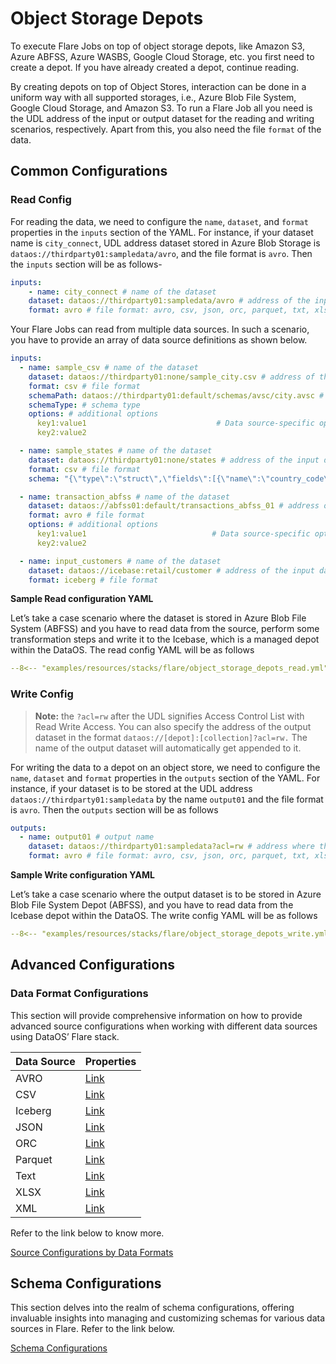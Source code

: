 # Object Storage Depots

To execute Flare Jobs on top of object storage depots, like Amazon S3, Azure ABFSS, Azure WASBS, Google Cloud Storage, etc. you first need to create a depot. If you have already created a depot, continue reading.

By creating depots on top of Object Stores, interaction can be done in a uniform way with all supported storages, i.e., Azure Blob File System, Google Cloud Storage, and Amazon S3. To run a Flare Job all you need is the UDL address of the input or output dataset for the reading and writing scenarios, respectively. Apart from this, you also need the file `format` of the data.

## Common Configurations

### **Read Config**

For reading the data, we need to configure the `name`, `dataset`, and `format` properties in the `inputs` section of the YAML. For instance, if your dataset name is `city_connect`, UDL address dataset stored in Azure Blob Storage is `dataos://thirdparty01:sampledata/avro`, and the file format is `avro`. Then the `inputs` section will be as follows-

```yaml
inputs:
	- name: city_connect # name of the dataset
    dataset: dataos://thirdparty01:sampledata/avro # address of the input dataset
    format: avro # file format: avro, csv, json, orc, parquet, txt, xlsx, xml
```

Your Flare Jobs can read from multiple data sources. In such a scenario, you have to provide an array of data source definitions as shown below.

```yaml
inputs:  
  - name: sample_csv # name of the dataset
    dataset: dataos://thirdparty01:none/sample_city.csv # address of the input dataset
    format: csv # file format
    schemaPath: dataos://thirdparty01:default/schemas/avsc/city.avsc # schema path
    schemaType: # schema type
    options: # additional options
      key1:value1                             # Data source-specific options
      key2:value2

  - name: sample_states # name of the dataset
    dataset: dataos://thirdparty01:none/states # address of the input dataset
    format: csv # file format
    schema: "{\"type\":\"struct\",\"fields\":[{\"name\":\"country_code\",\"type\":\"string\",\"nullable\":true,\"metadata\":{}},{\"name\":\"country_id\",\"type\":\"long\",\"nullable\":true,\"metadata\":{}},{\"name\":\"id\",\"type\":\"long\",\"nullable\":true,\"metadata\":{}},{\"name\":\"latitude\",\"type\":\"double\",\"nullable\":true,\"metadata\":{}},{\"name\":\"longitude\",\"type\":\"double\",\"nullable\":true,\"metadata\":{}}]}" # schema

  - name: transaction_abfss # name of the dataset
    dataset: dataos://abfss01:default/transactions_abfss_01 # address of the input dataset
    format: avro # file format
    options: # additional options
      key1:value1                            # Data source-specific options
      key2:value2

  - name: input_customers # name of the dataset
    dataset: dataos://icebase:retail/customer # address of the input dataset
    format: iceberg # file format
```

**Sample Read configuration YAML**

Let’s take a case scenario where the dataset is stored in Azure Blob File System (ABFSS) and you have to read data from the source, perform some transformation steps and write it to the Icebase, which is a managed depot within the DataOS. The read config YAML will be as follows

```yaml title="object_storage_depots_read.yml"
--8<-- "examples/resources/stacks/flare/object_storage_depots_read.yml"
```

### **Write Config**

> **Note:** the `?acl=rw` after the UDL signifies Access Control List with Read Write Access. You can also specify the address of the output dataset in the format `dataos://[depot]:[collection]?acl=rw.` The name of the output dataset will automatically get appended to it.
> 

For writing the data to a depot on an object store, we need to configure the `name`,  `dataset` and `format` properties in the `outputs` section of the YAML. For instance, if your dataset is to be stored at the UDL address  `dataos://thirdparty01:sampledata`  by the name `output01` and the file format is `avro`. Then the `outputs` section will be as follows

```yaml
outputs:
  - name: output01 # output name
    dataset: dataos://thirdparty01:sampledata?acl=rw # address where the output is to be stored
    format: avro # file format: avro, csv, json, orc, parquet, txt, xlsx, xml
```

**Sample Write configuration YAML**

Let’s take a case scenario where the output dataset is to be stored in Azure Blob File System Depot (ABFSS), and you have to read data from the Icebase depot within the DataOS. The write config YAML will be as follows

```yaml title="object_storage_depots_write.yml"
--8<-- "examples/resources/stacks/flare/object_storage_depots_write.yml"
```

## Advanced Configurations

### **Data Format Configurations**

This section will provide comprehensive information on how to provide advanced source configurations when working with different data sources using DataOS’ Flare stack. 

| Data Source | Properties |
| --- | --- |
| AVRO | [Link](/resources/stacks/flare/configuration_templates/object_storage_depots/source_configurations_by_data_formats#avro) |
| CSV | [Link](/resources/stacks/flare/configuration_templates/object_storage_depots/source_configurations_by_data_formats#csv) |
| Iceberg | [Link](/resources/stacks/flare/configuration_templates/object_storage_depots/source_configurations_by_data_formats#iceberg) |
| JSON | [Link](/resources/stacks/flare/configuration_templates/object_storage_depots/source_configurations_by_data_formats#json) |
| ORC | [Link](/resources/stacks/flare/configuration_templates/object_storage_depots/source_configurations_by_data_formats#orc) |
| Parquet | [Link](/resources/stacks/flare/configuration_templates/object_storage_depots/source_configurations_by_data_formats#parquet) |
| Text | [Link](/resources/stacks/flare/configuration_templates/object_storage_depots/source_configurations_by_data_formats#text) |
| XLSX | [Link](/resources/stacks/flare/configuration_templates/object_storage_depots/source_configurations_by_data_formats#xlsx) |
| XML | [Link](/resources/stacks/flare/configuration_templates/object_storage_depots/source_configurations_by_data_formats#xml) |

Refer to the link below to know more.

[Source Configurations by Data Formats](/resources/stacks/flare/configuration_templates/object_storage_depots/source_configurations_by_data_formats/)

## Schema Configurations

This section delves into the realm of schema configurations, offering invaluable insights into managing and customizing schemas for various data sources in Flare. Refer to the link below.

[Schema Configurations](/resources/stacks/flare/configuration_templates/object_storage_depots/schema_configurations/)
